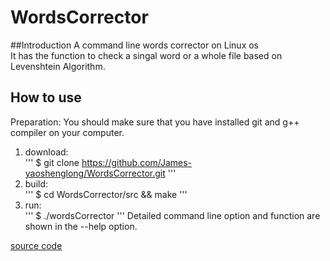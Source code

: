 # WordsCorrector
##Introduction
A command line words corrector on Linux os<br>
It has the function to check a singal word or a whole file based on Levenshtein Algorithm.
 
## How to use
Preparation: You should make sure that you have installed git and g++ compiler on your computer.
1. download:  
'''
$ git clone https://github.com/James-yaoshenglong/WordsCorrector.git
'''
2. build:  
'''
$ cd WordsCorrector/src && make
'''
3. run:   
'''
$ ./wordsCorrector
'''
Detailed command line option and function are shown in the --help option.

[source code](./src)
